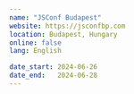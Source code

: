 ```yaml
---
name: "JSConf Budapest"
website: https://jsconfbp.com
location: Budapest, Hungary
online: false
lang: English

date_start: 2024-06-26
date_end:   2024-06-28
---
```


